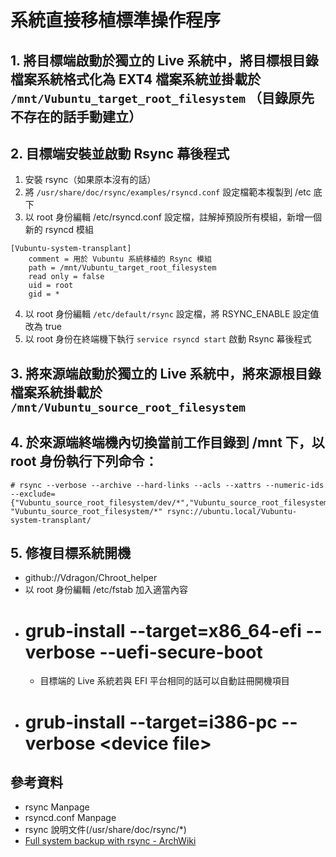 # 系統直接移植標準操作程序
## 1. 將目標端啟動於獨立的 Live 系統中，將目標根目錄檔案系統格式化為 EXT4 檔案系統並掛載於  `/mnt/Vubuntu_target_root_filesystem` （目錄原先不存在的話手動建立）  
## 2. 目標端安裝並啟動 Rsync 幕後程式
1. 安裝 rsync（如果原本沒有的話）
2. 將 `/usr/share/doc/rsync/examples/rsyncd.conf` 設定檔範本複製到 /etc 底下
3. 以 root 身份編輯 /etc/rsyncd.conf 設定檔，註解掉預設所有模組，新增一個新的 rsyncd 模組
```
[Vubuntu-system-transplant]
	comment = 用於 Vubuntu 系統移植的 Rsync 模組
	path = /mnt/Vubuntu_target_root_filesystem
	read only = false
	uid = root
	gid = *
```

4. 以 root 身份編輯 `/etc/default/rsync` 設定檔，將 RSYNC_ENABLE 設定值改為 true
5. 以 root 身份在終端機下執行 `service rsyncd start` 啟動 Rsync 幕後程式

## 3. 將來源端啟動於獨立的 Live 系統中，將來源根目錄檔案系統掛載於 `/mnt/Vubuntu_source_root_filesystem`

## 4. 於來源端終端機內切換當前工作目錄到 /mnt 下，以 root 身份執行下列命令：
```
# rsync --verbose --archive --hard-links --acls --xattrs --numeric-ids --exclude={"Vubuntu_source_root_filesystem/dev/*","Vubuntu_source_root_filesystem/proc/*","Vubuntu_source_root_filesystem/sys/*","Vubuntu_source_root_filesystem/tmp/*","Vubuntu_source_root_filesystem/run/*","Vubuntu_source_root_filesystem/mnt/*","Vubuntu_source_root_filesystem/media/*","Vubuntu_source_root_filesystem/lost+found/*","Vubuntu_source_root_filesystem/home/system_admin/.cache/*","Vubuntu_source_root_filesystem/var/tmp/*" "Vubuntu_source_root_filesystem/*" rsync://ubuntu.local/Vubuntu-system-transplant/
```

## 5. 修複目標系統開機
* github://Vdragon/Chroot_helper
* 以 root 身份編輯 /etc/fstab 加入適當內容
* # grub-install --target=x86_64-efi --verbose --uefi-secure-boot
	* 目標端的 Live 系統若與 EFI 平台相同的話可以自動註冊開機項目
* # grub-install --target=i386-pc --verbose &lt;device file&gt;

## 參考資料
* rsync Manpage
* rsyncd.conf Manpage
* rsync 說明文件(/usr/share/doc/rsync/*)
* [Full system backup with rsync - ArchWiki](https://wiki.archlinux.org/index.php/full_system_backup_with_rsync)